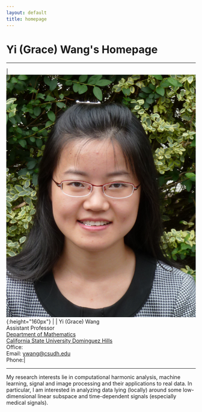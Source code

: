 ```yaml
---
layout: default
title: homepage
---
```


# Yi (Grace) Wang's Homepage

---

|![bio](bioYWang.png){:height="160px"} |           | Yi (Grace) Wang<br>Assistant Professor<br>[Department of Mathematics](https://math.csudh.edu/)<br>[California State University Dominguez Hills](https://csudh.edu/)<br>Office: <br>Email: ywang@csudh.edu <br>Phone:|

---

My research interests lie in computational harmonic analysis, machine learning,
signal and image processing and their applications to real data. 
In particular, I am interested in analyzing data lying (locally) around some low-dimensional
linear subspace and time-dependent signals (especially medical signals).
